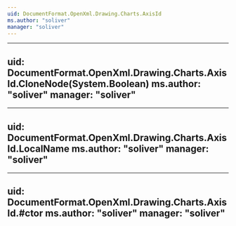 ```yaml
---
uid: DocumentFormat.OpenXml.Drawing.Charts.AxisId
ms.author: "soliver"
manager: "soliver"
---
```


---
uid: DocumentFormat.OpenXml.Drawing.Charts.AxisId.CloneNode(System.Boolean)
ms.author: "soliver"
manager: "soliver"
---

---
uid: DocumentFormat.OpenXml.Drawing.Charts.AxisId.LocalName
ms.author: "soliver"
manager: "soliver"
---

---
uid: DocumentFormat.OpenXml.Drawing.Charts.AxisId.#ctor
ms.author: "soliver"
manager: "soliver"
---
